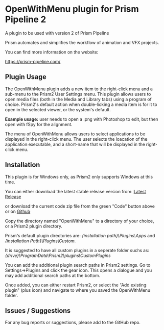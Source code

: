 # **OpenWithMenu plugin for Prism Pipeline 2**
A plugin to be used with version 2 of Prism Pipeline 

Prism automates and simplifies the workflow of animation and VFX projects.

You can find more information on the website:

https://prism-pipeline.com/


## **Plugin Usage**

The OpenWithMenu plugin adds a new item to the right-click menu and a sub-menu to the Prism2 User Settings menu.  This plugin allows users to open media files (both in the Media and Library tabs) using a program of choice.  Prism2's default action when double-licking a media item is for it to open in the selected viewer, or the system's default.

**Example usage:**  user needs to open a .png with Photoshop to edit, but then open with fSpy for the alignment.

The menu of OpenWithMenu allows users to select applications to be displayed in the right-click menu.  The user selects the loacation of the application executable, and a short-name that will be displayed in the right-click menu.





## **Installation**

This plugin is for Windows only, as Prism2 only supports Windows at this time.

You can either download the latest stable release version from: [Latest Release](https://github.com/AltaArts/OpenWithMenu--Prism-Plugin/releases/latest)

or download the current code zip file from the green "Code" button above or on [Github](https://github.com/JBreckeen/OpenWithMenu--Prism-Plugin/tree/main)

Copy the directory named "OpenWithMenu" to a directory of your choice, or a Prism2 plugin directory.

Prism's default plugin directories are: *{installation path}\Plugins\Apps* and *{installation Path}\Plugins\Custom*.

It is suggested to have all custom plugins in a seperate folder suchs as: *{drive}\ProgramData\Prism2\plugins\CustomPlugins*

You can add the additional plugin search paths in Prism2 settings.  Go to Settings->Plugins and click the gear icon.  This opens a dialogue and you may add additional search paths at the bottom.

Once added, you can either restart Prism2, or select the "Add existing plugin" (plus icon) and navigate to where you saved the OpenWithMenu folder.


## **Issues / Suggestions**

For any bug reports or suggestions, please add to the GitHub repo.
